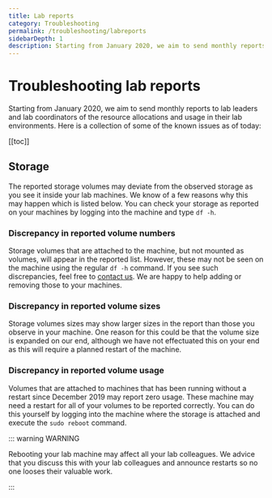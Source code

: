 ```yaml
---
title: Lab reports
category: Troubleshooting
permalink: /troubleshooting/labreports
sidebarDepth: 1
description: Starting from January 2020, we aim to send monthly reports to lab leaders and lab coordinators of the resource allocations and usage in their lab environments. Here is a collection of some of the known issues as of today.
---
```


# Troubleshooting lab reports

Starting from January 2020, we aim to send monthly reports to lab leaders and lab coordinators of the resource allocations and usage in their lab environments. Here is a collection of some of the known issues as of today:

[[toc]]

## Storage

The reported storage volumes may deviate from the observed storage as you see it inside your lab machines. We know of a few reasons why this may happen which is listed below. You can check your storage as reported on your machines by logging into the machine and type `df -h`.

### Discrepancy in reported volume numbers

Storage volumes that are attached to the machine, but not mounted as volumes, will appear in the reported list. However, these may not be seen on the machine using the regular `df -h` command. If you see such discrepancies, feel free to [contact us](/contact). We are happy to help adding or removing those to your machines.

### Discrepancy in reported volume sizes

Storage volumes sizes may show larger sizes in the report than those you observe in your machine. One reason for this could be that the volume size is expanded on our end, although we have not effectuated this on your end as this will require a planned restart of the machine.

### Discrepancy in reported volume usage

Volumes that are attached to machines that has been running without a restart since December 2019 may report zero usage. These machine may need a restart for all of your volumes to be reported correctly. You can do this yourself by logging into the machine where the storage is attached and execute the `sudo reboot` command.

::: warning WARNING

Rebooting your lab machine may affect all your lab colleagues. We advice that you discuss this with your lab colleagues and announce restarts so no one looses their valuable work.

:::
